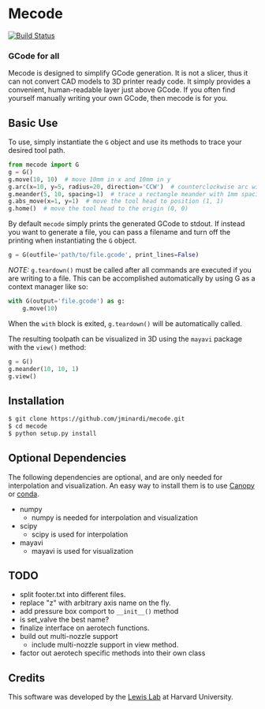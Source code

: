 Mecode
======

[![Build Status](https://travis-ci.org/jminardi/mecode.svg?branch=master)](https://travis-ci.org/jminardi/mecode)

### GCode for all

Mecode is designed to simplify GCode generation. It is not a slicer, thus it
can not convert CAD models to 3D printer ready code. It simply provides a
convenient, human-readable layer just above GCode. If you often find
yourself manually writing your own GCode, then mecode is for you.

Basic Use
---------
To use, simply instantiate the `G` object and use its methods to trace your
desired tool path.

```python
from mecode import G
g = G()
g.move(10, 10)  # move 10mm in x and 10mm in y
g.arc(x=10, y=5, radius=20, direction='CCW')  # counterclockwise arc with a radius of 5
g.meander(5, 10, spacing=1)  # trace a rectangle meander with 1mm spacing between passes
g.abs_move(x=1, y=1)  # move the tool head to position (1, 1)
g.home()  # move the tool head to the origin (0, 0)
```

By default `mecode` simply prints the generated GCode to stdout. If instead you
want to generate a file, you can pass a filename and turn off the printing when
instantiating the `G` object.

```python
g = G(outfile='path/to/file.gcode', print_lines=False)
```

*NOTE:* `g.teardown()` must be called after all commands are executed if you
are writing to a file. This can be accomplished automatically by using G as
a context manager like so:

```python
with G(output='file.gcode') as g:
    g.move(10)
```

When the `with` block is exited, `g.teardown()` will be automatically called.

The resulting toolpath can be visualized in 3D using the `mayavi` package with
the `view()` method:

```python
g = G()
g.meander(10, 10, 1)
g.view()
```

Installation
------------
```bash
$ git clone https://github.com/jminardi/mecode.git
$ cd mecode
$ python setup.py install
```

Optional Dependencies
---------------------
The following dependencies are optional, and are only needed for
interpolation and visualization. An easy way to install them is to use
[Canopy][0] or [conda][1].

* numpy
    + numpy is needed for interpolation and visualization
* scipy
    + scipy is used for interpolation
* mayavi
    + mayavi is used for visualization

[0]: https://www.enthought.com/products/canopy/
[1]: https://store.continuum.io/cshop/anaconda/

TODO
----
* split footer.txt into different files.
* replace "z" with arbitrary axis name on the fly.
* add pressure box comport to `__init__()` method
* is set_valve the best name?
* finalize interface on aerotech functions.
* build out multi-nozzle support
    * include multi-nozzle support in view method.
* factor out aerotech specific methods into their own class

Credits
-------
This software was developed by the [Lewis Lab][2] at Harvard University.

[2]: http://lewisgroup.seas.harvard.edu/
